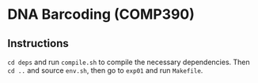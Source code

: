 DNA Barcoding (COMP390)
=======================

Instructions
------------

`cd deps` and run `compile.sh` to compile the necessary dependencies. Then `cd ..` and source `env.sh`, then go to `exp01` and run `Makefile`.